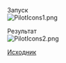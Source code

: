 Запуск
<br>
<img alt="PilotIcons1.png" src="https://ic.pics.livejournal.com/e_redun/72000800/12998/12998_original.png" title="PilotIcons1.png" />

Результат
<br>
<img alt="PilotIcons2.png" src="https://ic.pics.livejournal.com/e_redun/72000800/12567/12567_original.png" title="PilotIcons2.png" />

<a href="https://github.com/e-redun/ShowPilotIcons.git">Исходник</a>
